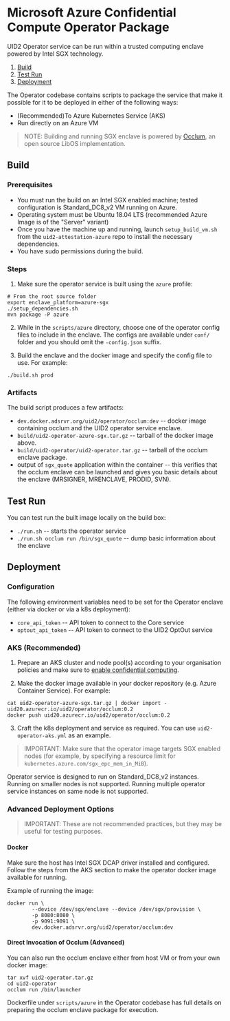 # Microsoft Azure Confidential Compute Operator Package

UID2 Operator service can be run within a trusted computing enclave powered by Intel SGX technology.

1. [Build](#build)
2. [Test Run](#test-run)
3. [Deployment](#deployment)

The Operator codebase contains scripts to package the service that make it possible for it to be deployed in either of the following ways:

- (Recommended)To Azure Kubernetes Service (AKS)
- Run directly on an Azure VM

>NOTE: Building and running SGX enclave is powered by [Occlum](https://github.com/occlum/occlum), an open
source LibOS implementation.

## Build

### Prerequisites

 - You must run the build on an Intel SGX enabled machine; tested configuration is Standard_DC8_v2
   VM running on Azure.
 - Operating system must be Ubuntu 18.04 LTS (recommended Azure Image is of the "Server" variant)
 - Once you have the machine up and running, launch `setup_build_vm.sh` from the `uid2-attestation-azure` repo to install the necessary dependencies.
 - You have sudo permissions during the build.

### Steps

1. Make sure the operator service is built using the `azure` profile:

```
# From the root source folder
export enclave_platform=azure-sgx
./setup_dependencies.sh
mvn package -P azure
```

2. While in the `scripts/azure` directory, choose one of the operator config files to include
in the enclave. The configs are available under `conf/` folder and you should omit the `-config.json`
suffix.

3. Build the enclave and the docker image and specify the config file to use. For example:

```
./build.sh prod
```
### Artifacts

The build script produces a few artifacts:

 - `dev.docker.adsrvr.org/uid2/operator/occlum:dev` -- docker image containing occlum and the UID2 operator service enclave.
 - `build/uid2-operator-azure-sgx.tar.gz` -- tarball of the docker image above.
 - `build/uid2-operator/uid2-operator.tar.gz` -- tarball of the occlum enclave package.
 - output of `sgx_quote` application within the container -- this verifies that the occlum enclave can be launched and gives you basic details about the enclave (MRSIGNER, MRENCLAVE, PRODID, SVN).

## Test Run

You can test run the built image locally on the build box:

 - `./run.sh` -- starts the operator service
 - `./run.sh occlum run /bin/sgx_quote` -- dump basic information about the enclave

## Deployment

### Configuration

The following environment variables need to be set for the Operator enclave (either via docker or via a k8s deployment):

 - `core_api_token` -- API token to connect to the Core service
 - `optout_api_token` -- API token to connect to the UID2 OptOut service

### AKS (Recommended)

1. Prepare an AKS cluster and node pool(s) according to your organisation policies and make sure
to [enable confidential computing](https://docs.microsoft.com/en-us/azure/confidential-computing/confidential-nodes-aks-get-started).

2. Make the docker image available in your docker repository (e.g. Azure Container Service). For example:

```
cat uid2-operator-azure-sgx.tar.gz | docker import - uid20.azurecr.io/uid2/operator/occlum:0.2
docker push uid20.azurecr.io/uid2/operator/occlum:0.2
```

3. Craft the k8s deployment and service as required. You can use `uid2-operator-aks.yml` as an example.

>IMPORTANT: Make sure that the operator image targets SGX enabled nodes (for example, by specifying a resource limit
for `kubernetes.azure.com/sgx_epc_mem_in_MiB`).

Operator service is designed to run on Standard_DC8_v2 instances. Running on smaller nodes is not supported.
Running multiple operator service instances on same node is not supported.

### Advanced Deployment Options

>IMPORTANT: These are not recommended practices, but they may be useful for testing purposes.

#### Docker

Make sure the host has Intel SGX DCAP driver installed and configured. Follow the steps from the AKS section
to make the operator docker image available for running.

Example of running the image:

```
docker run \
        --device /dev/sgx/enclave --device /dev/sgx/provision \
        -p 8080:8080 \
        -p 9091:9091 \
        dev.docker.adsrvr.org/uid2/operator/occlum:dev
```

#### Direct Invocation of Occlum (Advanced)

You can also run the occlum enclave either from host VM or from your own docker image:

```
tar xvf uid2-operator.tar.gz
cd uid2-operator
occlum run /bin/launcher
```

Dockerfile under `scripts/azure` in the Operator codebase has full details on preparing the occlum enclave package for execution.
